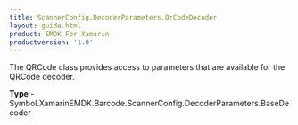 ```yaml
---
title: ScannerConfig.DecoderParameters.QrCodeDecoder
layout: guide.html
product: EMDK For Xamarin
productversion: '1.0'
---
```

The QRCode class provides access to parameters that are available for the QRCode decoder.

**Type** - Symbol.XamarinEMDK.Barcode.ScannerConfig.DecoderParameters.BaseDecoder













